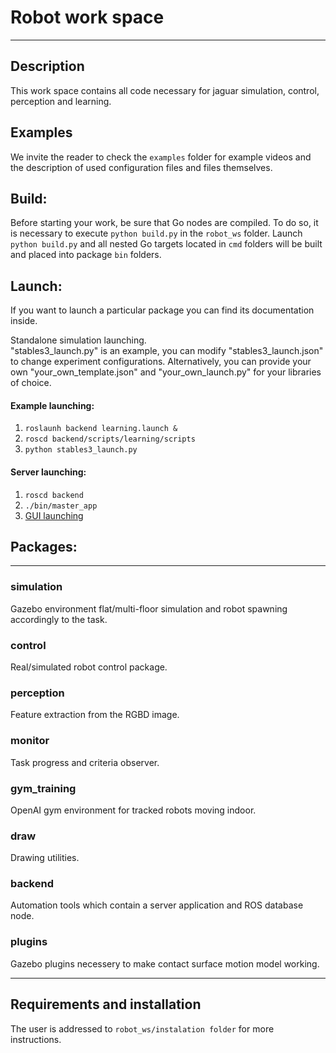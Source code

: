 # Robot work space
***
## Description
This work space contains all code necessary for jaguar simulation,
control, perception and learning.  

## Examples
We invite the reader to check the `examples` folder for example videos and the description of used configuration files and files themselves.  

## Build:  
Before starting your work, be sure that Go nodes are compiled.
To do so, it is necessary to execute `python build.py` in the `robot_ws` folder.
Launch `python build.py` and all nested Go targets located in `cmd` folders will be built and placed into package `bin` folders.

## Launch:
If you want to launch a particular package you can find its documentation inside.

Standalone simulation launching.  
"stables3_launch.py" is an example, you can modify "stables3_launch.json" to change experiment configurations.
Alternatively, you can provide your own "your_own_template.json" and "your_own_launch.py" for your libraries of choice.  
#### Example launching:    
1. `roslaunh backend learning.launch &`  
2. `roscd backend/scripts/learning/scripts`  
3. `python stables3_launch.py`  

#### Server launching:    
1. `roscd backend`   
2. `./bin/master_app`  
3. [GUI launching](http://github.com/gwaxG/robot-simu)

## Packages:
***
### simulation
Gazebo environment flat/multi-floor simulation and robot spawning accordingly to the task.
### control
Real/simulated robot control package.
### perception
Feature extraction from the RGBD image.
### monitor
Task progress and criteria observer.
### gym_training
OpenAI gym environment for tracked robots moving indoor.
### draw
Drawing utilities.
### backend
Automation tools which contain a server application and ROS database node.
### plugins
Gazebo plugins necessery to make contact surface motion model working.
***

## Requirements and installation
The user is addressed to `robot_ws/instalation folder` for more instructions.
